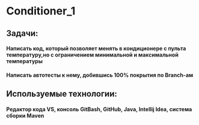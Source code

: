 # Conditioner_1
## Задачи: 
 #### Написать код, который позволяет менять в кондиционере с пульта температуру,но с ограничением минимальной и максимальной температуры
 #### Написать автотесты к нему, добившись 100% покрытия по Branch-ам
 
## Используемые технологии:
#### Редактор кода VS, консоль GitBash, GitHub, Java, Intellij Idea, система сборки Maven
